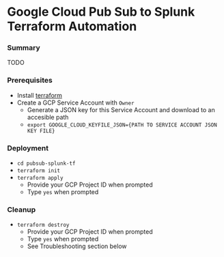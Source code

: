 # Google Cloud Pub Sub to Splunk Terraform Automation
### Summary
TODO

### Prerequisites
* Install [terraform](https://learn.hashicorp.com/terraform/getting-started/install.html)
* Create a GCP Service Account with `Owner`
	* Generate a JSON key for this Service Account and download to an accesible path
	* `export GOOGLE_CLOUD_KEYFILE_JSON={PATH TO SERVICE ACCOUNT JSON KEY FILE}`

### Deployment
* `cd pubsub-splunk-tf`
* `terraform init`
* `terraform apply`
	* Provide your GCP Project ID when prompted
	* Type `yes` when prompted

### Cleanup
* `terraform destroy`
	* Provide your GCP Project ID when prompted
	* Type `yes` when prompted
	* See Troubleshooting section below